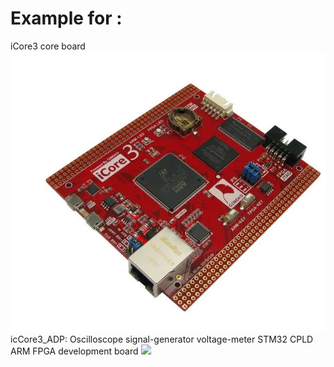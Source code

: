 # Example for :
iCore3 core board
<img src="iCore3.png" width="600">
icCore3_ADP: Oscilloscope signal-generator voltage-meter STM32 CPLD ARM FPGA development board
<img src="iCore3_ADP" width="600">

